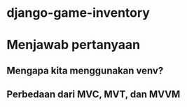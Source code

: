# django-game-inventory
 
# Menjawab pertanyaan
## Mengapa kita menggunakan venv?
## Perbedaan dari MVC, MVT, dan MVVM
